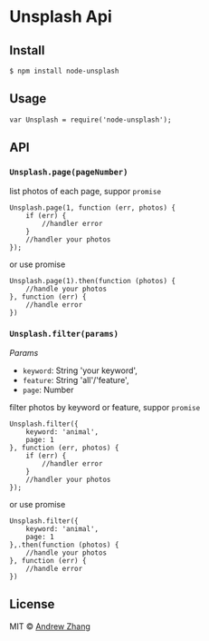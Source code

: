 # Unsplash Api

## Install

```
$ npm install node-unsplash
```

## Usage

```
var Unsplash = require('node-unsplash');
```


## API

### `Unsplash.page(pageNumber)`

list photos of each page, suppor `promise`

```
Unsplash.page(1, function (err, photos) {
    if (err) {
        //handler error
    }
    //handler your photos
});
```

or use promise

```
Unsplash.page(1).then(function (photos) {
    //handle your photos
}, function (err) {
    //handle error
})
```


### `Unsplash.filter(params)`

*Params*

- `keyword`: String 'your keyword',
- `feature`: String 'all'/'feature',
- `page`: Number


filter photos by keyword or feature, suppor `promise`

```
Unsplash.filter({
    keyword: 'animal',
    page: 1
}, function (err, photos) {
    if (err) {
        //handler error
    }
    //handler your photos
});
```

or use promise

```
Unsplash.filter({
    keyword: 'animal',
    page: 1
},.then(function (photos) {
    //handle your photos
}, function (err) {
    //handle error
})
```

## License

MIT © [Andrew Zhang](http://zhangmhao.github.io)